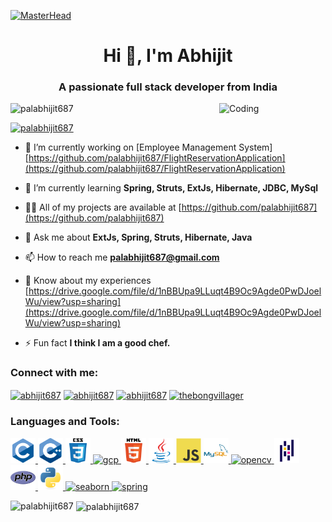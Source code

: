 [![MasterHead](https://miro.medium.com/max/1400/1*v8Z6faF7ij8iSwunSMcTZA.gif)](https://palabhijit687.io)
<h1 align="center">Hi 👋, I'm Abhijit</h1>
<h3 align="center">A passionate full stack developer from India</h3>
<img align="right" alt="Coding" width="170" src="https://cdn.dribbble.com/users/1162077/screenshots/3848914/programmer.gif">

<p align="left"> <img src="https://komarev.com/ghpvc/?username=palabhijit687&label=Profile%20views&color=0e75b6&style=flat" alt="palabhijit687" /> </p>

<p align="left"> <a href="https://github.com/ryo-ma/github-profile-trophy"><img src="https://github-profile-trophy.vercel.app/?username=palabhijit687" alt="palabhijit687" /></a> </p>

- 🔭 I’m currently working on [Employee Management System][https://github.com/palabhijit687/FlightReservationApplication](https://github.com/palabhijit687/FlightReservationApplication)

- 🌱 I’m currently learning **Spring, Struts, ExtJs, Hibernate, JDBC, MySql**

- 👨‍💻 All of my projects are available at [https://github.com/palabhijit687](https://github.com/palabhijit687)

- 💬 Ask me about **ExtJs, Spring, Struts, Hibernate, Java**

- 📫 How to reach me **palabhijit687@gmail.com**

- 📄 Know about my experiences [https://drive.google.com/file/d/1nBBUpa9LLuqt4B9Oc9Agde0PwDJoelWu/view?usp=sharing](https://drive.google.com/file/d/1nBBUpa9LLuqt4B9Oc9Agde0PwDJoelWu/view?usp=sharing)

- ⚡ Fun fact **I think I am a good chef.**

<h3 align="left">Connect with me:</h3>
<p align="left">
<a href="https://twitter.com/abhijit687" target="blank"><img align="center" src="https://raw.githubusercontent.com/rahuldkjain/github-profile-readme-generator/master/src/images/icons/Social/twitter.svg" alt="abhijit687" height="30" width="40" /></a>
<a href="https://linkedin.com/in/abhijit687" target="blank"><img align="center" src="https://raw.githubusercontent.com/rahuldkjain/github-profile-readme-generator/master/src/images/icons/Social/linked-in-alt.svg" alt="abhijit687" height="30" width="40" /></a>
<a href="https://kaggle.com/abhijit687" target="blank"><img align="center" src="https://raw.githubusercontent.com/rahuldkjain/github-profile-readme-generator/master/src/images/icons/Social/kaggle.svg" alt="abhijit687" height="30" width="40" /></a>
<a href="https://www.youtube.com/c/thebongvillager" target="blank"><img align="center" src="https://raw.githubusercontent.com/rahuldkjain/github-profile-readme-generator/master/src/images/icons/Social/youtube.svg" alt="thebongvillager" height="30" width="40" /></a>
</p>

<h3 align="left">Languages and Tools:</h3>
<p align="left"> <a href="https://www.cprogramming.com/" target="_blank" rel="noreferrer"> <img src="https://raw.githubusercontent.com/devicons/devicon/master/icons/c/c-original.svg" alt="c" width="40" height="40"/> </a> <a href="https://www.w3schools.com/cpp/" target="_blank" rel="noreferrer"> <img src="https://raw.githubusercontent.com/devicons/devicon/master/icons/cplusplus/cplusplus-original.svg" alt="cplusplus" width="40" height="40"/> </a> <a href="https://www.w3schools.com/css/" target="_blank" rel="noreferrer"> <img src="https://raw.githubusercontent.com/devicons/devicon/master/icons/css3/css3-original-wordmark.svg" alt="css3" width="40" height="40"/> </a> <a href="https://cloud.google.com" target="_blank" rel="noreferrer"> <img src="https://www.vectorlogo.zone/logos/google_cloud/google_cloud-icon.svg" alt="gcp" width="40" height="40"/> </a> <a href="https://www.w3.org/html/" target="_blank" rel="noreferrer"> <img src="https://raw.githubusercontent.com/devicons/devicon/master/icons/html5/html5-original-wordmark.svg" alt="html5" width="40" height="40"/> </a> <a href="https://www.java.com" target="_blank" rel="noreferrer"> <img src="https://raw.githubusercontent.com/devicons/devicon/master/icons/java/java-original.svg" alt="java" width="40" height="40"/> </a> <a href="https://developer.mozilla.org/en-US/docs/Web/JavaScript" target="_blank" rel="noreferrer"> <img src="https://raw.githubusercontent.com/devicons/devicon/master/icons/javascript/javascript-original.svg" alt="javascript" width="40" height="40"/> </a> <a href="https://www.mysql.com/" target="_blank" rel="noreferrer"> <img src="https://raw.githubusercontent.com/devicons/devicon/master/icons/mysql/mysql-original-wordmark.svg" alt="mysql" width="40" height="40"/> </a> <a href="https://opencv.org/" target="_blank" rel="noreferrer"> <img src="https://www.vectorlogo.zone/logos/opencv/opencv-icon.svg" alt="opencv" width="40" height="40"/> </a> <a href="https://pandas.pydata.org/" target="_blank" rel="noreferrer"> <img src="https://raw.githubusercontent.com/devicons/devicon/2ae2a900d2f041da66e950e4d48052658d850630/icons/pandas/pandas-original.svg" alt="pandas" width="40" height="40"/> </a> <a href="https://www.php.net" target="_blank" rel="noreferrer"> <img src="https://raw.githubusercontent.com/devicons/devicon/master/icons/php/php-original.svg" alt="php" width="40" height="40"/> </a> <a href="https://www.python.org" target="_blank" rel="noreferrer"> <img src="https://raw.githubusercontent.com/devicons/devicon/master/icons/python/python-original.svg" alt="python" width="40" height="40"/> </a> <a href="https://seaborn.pydata.org/" target="_blank" rel="noreferrer"> <img src="https://seaborn.pydata.org/_images/logo-mark-lightbg.svg" alt="seaborn" width="40" height="40"/> </a> <a href="https://spring.io/" target="_blank" rel="noreferrer"> <img src="https://www.vectorlogo.zone/logos/springio/springio-icon.svg" alt="spring" width="40" height="40"/> </a> </p>

<p><img align="left" src="https://github-readme-stats.vercel.app/api/top-langs?username=palabhijit687&show_icons=true&locale=en&layout=compact" alt="palabhijit687" /></p>

<p>&nbsp;<img align="center" src="https://github-readme-stats.vercel.app/api?username=palabhijit687&show_icons=true&locale=en" alt="palabhijit687" /></p>
